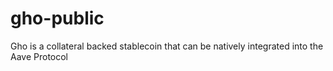 # gho-public
Gho is a collateral backed stablecoin that can be natively integrated into the Aave Protocol
